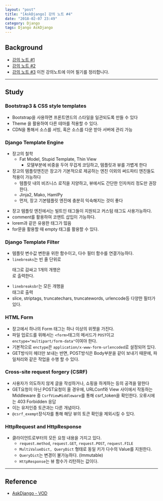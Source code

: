 ```yaml
---
layout: "post"
title: "[AskDjango] 강의 노트 #4"
date: "2018-02-07 23:49"
category: Django
tags: Django AskDjango
---
```


## Background
* [강의 노트 #1](https://kirade.github.io/django/2018/02/01/askdjango-강의-노트-1/)
* [강의 노트 #2](https://kirade.github.io/django/2018/02/01/askdjango-강의-노트-2/)
* [강의 노트 #3](https://kirade.github.io/django/2018/02/01/askdjango-강의-노트-3/)
이전 강의노트에 이어 필기를 정리합니다.

---
## Study

### Bootstrap3 & CSS style templates

* Bootstrap을 사용하면 프론트앤드의 스타일을 일관되도록 만들 수 있다
* Theme 을 활용하여 다른 테마를 적용할 수 있다.
* CDN을 통해서 소스를 서빙, 혹은 소스를 다운 받아 서버에 관리 가능

### Django Template Engine
* 장고의 철학
  - Fat Model, Stupid Template, Thin View
    - 모델부분에 비중을 두어 무겁게 코딩하고, 템플릿과 뷰를 가볍게 한다
* 장고의 템플릿엔진은 장고가 기본적으로 제공하는 엔진 이외의 써드파티 엔진들도 적용이 가능하다
  - 템플릿 내의 비즈니스 로직을 지양하고, 뷰에서도 간단한 인자처리 정도만 권장한다.
  - Jinja2, Mako, HamlPy
  - 먼저, 장고 기본템플릿 엔진에 충분히 익숙해지는 것이 좋다
- 장고 템플릿 엔진에서는 빌트인 태그들이 지원되고 커스텀 태그도 사용가능하다.
- comment를 활용하여 코맨트 삽입이 가능하다.
- lorem과 같은 유용한 태그가 많음
- for문을 활용할 때 empty 태그를 활용할 수 있다.

### Django Template Filter
* 템플릿 변수값 변한을 위한 함수이고, 다수 필터 함수를 연결가능하다.
* `linebreaks`는 빈 줄 단위로 <p> 태그로 감싸고 1개의 개행은 <br>로 출력한다.
* `linebreaksbr`는 모든 개행을 <br> 태그로 출력
* slice, striptags, truncatechars, truncatewords, urlencode등 다양한 필터가 있다.

### HTML Form
* 장고에서 하나의 Form 태그는 하나 이상의 위젯을 가진다.
* 파일 업로드를 위해서는 `<form>`태그의 메서드가 `POST`이고 `enctype="multipart/form-data"`이여야 한다.
* 기본적으로 `enctype`은 `application/x-www-form-urlencoded`로 설정되어 있다.
* GET방식이 헤더만 보내는 반면, POST방식은 Body부분을 같이 보내기 때문에, 파일처리와 같은 작업을 수행 할 수 있다.

### Cross-site request forgery (CSRF)
* 사용자가 의도하지 않게 글을 작성하거나, 쇼핑을 하게하는 등의 공격을 말한다
* GET요청이 아닌 POST요청이 올 경우에, URLConf와 View 사이에서 작동하는 Middleware 중 `CsrfViewMiddleware`를 통해 csrf_token을 확인한다. 오류시에는 403 Forbidden 응답
* 이는 유저인증 토큰과는 다른 개념이다.
* `@csrf_exempt`장식자를 통해 해당 뷰의 토큰 확인을 제외시킬 수 있다.

### HttpRequest and HttpResponse
* 클라이언트로부터의 모든 요청 내용을 가지고 있다.
  - `request.method`, `request.GET`, `request.POST`, `request.FILE`
  - `MultiValueDict, QueryDict` 형태로 동일 키가 다수의 Value를 지원한다.
  - `QueryDict`는 변경이 불가능하다. (Immutable)
  - `HttpResponse`는 뷰 함수가 리턴하는 값이다.

---
## Reference
* [AskDjango - VOD](https://nomade.kr/vod/django/)
